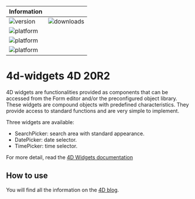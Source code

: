 
| Information | | 
|----------|----------|
| ![version](https://img.shields.io/badge/4D%20version-20R2-F070AA)| ![downloads](https://img.shields.io/badge/Notarized-√-green) | 
| ![platform](https://img.shields.io/static/v1?label=platform&message=mac-intel&color=blue) | 
| ![platform](https://img.shields.io/static/v1?label=platform&message=mac-arm&color=blue)  | 
|  ![platform](https://img.shields.io/static/v1?label=platform&message=win-64&color=blue)  | 


# 4d-widgets 4D 20R2

4D widgets are functionalities provided as components that can be accessed from the Form editor and/or the preconfigured object library. These widgets are compound objects with predefined characteristics. They provide access to standard functions and are very simple to implement.

Three widgets are available:
* SearchPicker: search area with standard appearance.
* DatePicker: date selector.
* TimePicker: time selector.

For more detail, read the [4D Widgets documentation](https://doc.4d.com/4Dv18/4D/18/4D-Widgets.100-4690706.en.html)

## How to use

You will find all the information on the [4D blog](https://blog.4d.com/news-flash-4d-components-available-on-github/).
